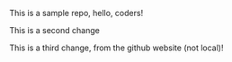 This is a sample repo, hello, coders!

This is a second change

This is a third change, from the github website (not local)!
